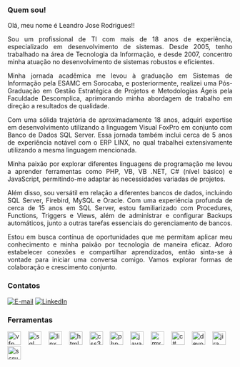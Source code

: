 <h3 align="left">Quem sou!</h3>
<p align="Justify">
Olá, meu nome é Leandro Jose Rodrigues!!
</p><p align="Justify">
Sou um profissional de TI com mais de 18 anos de experiência, especializado em desenvolvimento de sistemas. Desde 2005, tenho trabalhado na área de Tecnologia da Informação, e desde 2007, concentro minha atuação no desenvolvimento de sistemas robustos  e eficientes.</p><p align="Justify">
Minha jornada acadêmica me levou à graduação em Sistemas de Informação pela ESAMC em Sorocaba, e posteriormente, realizei uma Pós-Graduação em Gestão Estratégica de Projetos e Metodologias Ágeis pela Faculdade Descomplica, aprimorando minha abordagem de trabalho em direção a resultados de qualidade.</p><p align="Justify">
Com uma sólida trajetória de aproximadamente 18 anos, adquiri expertise em desenvolvimento utilizando a linguagem Visual FoxPro em conjunto com Banco de Dados SQL Server. Essa jornada também inclui cerca de 5 anos de experiência notável com o ERP LINX, no qual trabalhei extensivamente utilizando a mesma linguagem mencionada.</p><p align="Justify">
Minha paixão por explorar diferentes linguagens de programação me levou a aprender ferramentas como PHP, VB, VB .NET, C# (nível básico) e JavaScript, permitindo-me adaptar às necessidades variadas de projetos.</p><p align="Justify">
Além disso, sou versátil em relação a diferentes bancos de dados, incluindo SQL Server, Firebird, MySQL e Oracle. Com uma experiência profunda de cerca de 15 anos em SQL Server, estou familiarizado com Procedures, Functions, Triggers e Views, além de administrar e configurar Backups automáticos, junto a outras tarefas essenciais do gerenciamento de bancos.</p><p align="Justify">
Estou em busca contínua de oportunidades que me permitam aplicar meu conhecimento e minha paixão por tecnologia de maneira eficaz. Adoro estabelecer conexões e compartilhar aprendizados, então sinta-se à vontade para iniciar uma conversa comigo. Vamos explorar formas de colaboração e crescimento conjunto.
</p>

<h3 align="left">Contatos</h3>

[![E-mail](https://img.shields.io/badge/-Email-0D1117?style=for-the-badge&logo=microsoft-outlook&logoColor=77C6FF&color:FFF)](mailto:lj-rodrigues@hotmail.com)
[![LinkedIn](https://img.shields.io/badge/-LinkedIn-0D1117?style=for-the-badge&logo=linkedin&logoColor=77C6FF&color:FFF)](https://www.linkedin.com/in/lj-rodrigues/)

<h3 align="left">Ferramentas</h3>

<div align="left">
  <img src="https://upload.wikimedia.org/wikipedia/commons/6/64/Foxpro-icon.png" height="30" alt="vfp logo"  title="VISUAL FOX PRÓ"/>
  <img width="8" />
  <img src="https://www.gezginler.net/indir/resim-grafik/microsoft-sql-server-2012-1356429410.png" height="30" alt="sql logo"  title = "MS SQL SERVER"/>
  <img width="8" />
  <img src="https://companieslogo.com/img/orig/LINX-c7c65024.png" height="30" alt="linx logo" title = "ERP LINX" />
  <img width="8" />
  <img src="https://cdn.jsdelivr.net/gh/devicons/devicon/icons/html5/html5-original.svg" height="30" alt="html5 logo"  title="HMTL 5"/>
  <img width="8" />
  <img src="https://cdn.jsdelivr.net/gh/devicons/devicon/icons/css3/css3-original.svg" height="30" alt="css3 logo" title = "CSS" />
  <img width="8" />
  <img src="https://upload.wikimedia.org/wikipedia/commons/thumb/3/31/Webysther_20160423_-_Elephpant.svg/1280px-Webysther_20160423_-_Elephpant.svg.png" height="30" alt="php logo" title="PHP" />
  <img width="8" />
  <img src="https://cdn.jsdelivr.net/gh/devicons/devicon/icons/javascript/javascript-plain.svg" height="30" alt="javascript logo" title = "JAVASCRIPT" />
  <img width="8" />
  <img src="https://cdn-icons-png.flaticon.com/512/919/919836.png" height="30" alt="mysql logo" title="MYSQL" />
  <img width="8" />
  <img src="https://cdn-icons-png.flaticon.com/128/6132/6132221.png" height="30" alt="c# logo" title = ".NET C#" />
  <img width="8" />
  <img src="https://www.visma.no/blogg/wp-content/uploads/sites/4/2019/01/1280pxDevopstoolchain.svg_.png" height="30" alt="devops logo" title = "DEVOPS" />
  <img width="8" />
  <img src="https://www.testtriangle.com/wp-content/uploads/2023/08/jira-icon.png" height="30" alt="jira logo" title = "JIRA SOFTWARE" />
  <img width="8" />
  <img src="https://www.google.com/url?sa=i&url=https%3A%2F%2Fwww.cleanpng.com%2Fpng-scrum-kanban-agile-software-development-profession-1854494%2F5.html&psig=AOvVaw1QeAgZiWRTFCjcW-ceDQvE&ust=1738532147234000&source=images&cd=vfe&opi=89978449&ved=2ahUKEwi5zeaJt6OLAxWrULgEHVAvIg0QjRx6BAgAEBk" height="30" alt="scrum" title = "SCRUM" />
</div>

<!--<picture>
--  <source media="(prefers-color-scheme: dark)" srcset="https://raw.githubusercontent.com/ljrodrigues/ljrodrigues/output/github-contribution-grid-snake-dark.svg">
--  <source media="(prefers-color-scheme: light)" srcset="https://raw.githubusercontent.com/ljrodrigues/ljrodrigues/output/github-contribution-grid-snake.svg">
--  <img alt="github contribution grid snake animation" src="https://raw.githubusercontent.com/ljrodrigues/ljrodrigues/output/github-contribution-grid-snake.svg">
--</picture>
-->
<br><br>


